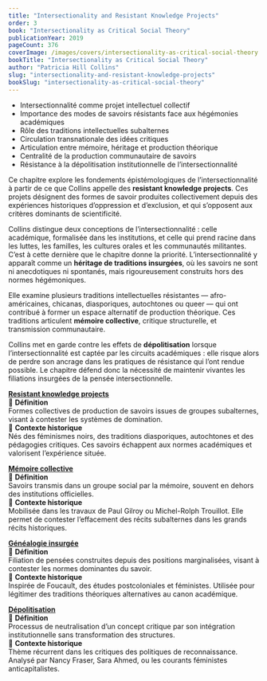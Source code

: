 ```yaml
---
title: "Intersectionality and Resistant Knowledge Projects"
order: 3
book: "Intersectionality as Critical Social Theory"
publicationYear: 2019
pageCount: 376
coverImage: /images/covers/intersectionality-as-critical-social-theory.jpg
bookTitle: "Intersectionality as Critical Social Theory"
author: "Patricia Hill Collins"
slug: "intersectionality-and-resistant-knowledge-projects"
bookSlug: "intersectionality-as-critical-social-theory"
---
```


<!--themes:start-->
- Intersectionnalité comme projet intellectuel collectif  
- Importance des modes de savoirs résistants face aux hégémonies académiques  
- Rôle des traditions intellectuelles subalternes  
- Circulation transnationale des idées critiques  
- Articulation entre mémoire, héritage et production théorique  
- Centralité de la production communautaire de savoirs  
- Résistance à la dépolitisation institutionnelle de l’intersectionnalité  
<!--themes:end-->

<!--summary:start-->
Ce chapitre explore les fondements épistémologiques de l’intersectionnalité à partir de ce que Collins appelle des **resistant knowledge projects**. Ces projets désignent des formes de savoir produites collectivement depuis des expériences historiques d’oppression et d’exclusion, et qui s’opposent aux critères dominants de scientificité.

Collins distingue deux conceptions de l’intersectionnalité : celle académique, formalisée dans les institutions, et celle qui prend racine dans les luttes, les familles, les cultures orales et les communautés militantes. C’est à cette dernière que le chapitre donne la priorité. L’intersectionnalité y apparaît comme un **héritage de traditions insurgées**, où les savoirs ne sont ni anecdotiques ni spontanés, mais rigoureusement construits hors des normes hégémoniques.

Elle examine plusieurs traditions intellectuelles résistantes — afro-américaines, chicanas, diasporiques, autochtones ou queer — qui ont contribué à former un espace alternatif de production théorique. Ces traditions articulent **mémoire collective**, critique structurelle, et transmission communautaire.

Collins met en garde contre les effets de **dépolitisation** lorsque l’intersectionnalité est captée par les circuits académiques : elle risque alors de perdre son ancrage dans les pratiques de résistance qui l’ont rendue possible. Le chapitre défend donc la nécessité de maintenir vivantes les filiations insurgées de la pensée intersectionnelle.
<!--summary:end-->

<!--concepts:start-->

[**Resistant knowledge projects**](/concepts/resistant-knowledge-projects)  
🔹 **Définition**  
Formes collectives de production de savoirs issues de groupes subalternes, visant à contester les systèmes de domination.  
🔹 **Contexte historique**  
Nés des féminismes noirs, des traditions diasporiques, autochtones et des pédagogies critiques. Ces savoirs échappent aux normes académiques et valorisent l’expérience située.

[**Mémoire collective**](/concepts/memoire-collective)  
🔹 **Définition**  
Savoirs transmis dans un groupe social par la mémoire, souvent en dehors des institutions officielles.  
🔹 **Contexte historique**  
Mobilisée dans les travaux de Paul Gilroy ou Michel-Rolph Trouillot. Elle permet de contester l’effacement des récits subalternes dans les grands récits historiques.

[**Généalogie insurgée**](/concepts/genealogie-insurgee)  
🔹 **Définition**  
Filiation de pensées construites depuis des positions marginalisées, visant à contester les normes dominantes du savoir.  
🔹 **Contexte historique**  
Inspirée de Foucault, des études postcoloniales et féministes. Utilisée pour légitimer des traditions théoriques alternatives au canon académique.

[**Dépolitisation**](/concepts/depolitisation)  
🔹 **Définition**  
Processus de neutralisation d’un concept critique par son intégration institutionnelle sans transformation des structures.  
🔹 **Contexte historique**  
Thème récurrent dans les critiques des politiques de reconnaissance. Analysé par Nancy Fraser, Sara Ahmed, ou les courants féministes anticapitalistes.

<!--concepts:end-->
